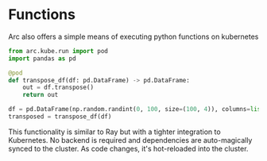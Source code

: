 # Functions

Arc also offers a simple means of executing python functions on kubernetes

```python
from arc.kube.run import pod
import pandas as pd

@pod
def transpose_df(df: pd.DataFrame) -> pd.DataFrame:
    out = df.transpose()
    return out

df = pd.DataFrame(np.random.randint(0, 100, size=(100, 4)), columns=list("ABCD"))
transposed = transpose_df(df)
```

This functionality is similar to Ray but with a tighter integration to Kubernetes. No backend is required and dependencies are auto-magically synced to the cluster. As code changes, it's hot-reloaded into the cluster.